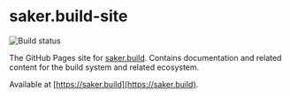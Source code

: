 # saker.build-site

![Build status](https://img.shields.io/azure-devops/build/sakerbuild/13ee5248-df75-4cb2-83f4-fe7679ace0ea/21/master)

The GitHub Pages site for [saker.build](https://github.com/sakerbuild/saker.build).
Contains documentation and related content for the build system and related ecosystem.

Available at [https://saker.build](https://saker.build).

